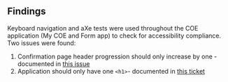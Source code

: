 ## Findings
Keyboard navigation and aXe tests were used throughout the COE application (My COE and Form app) to check for accessibility compliance. Two issues were found:
1. Confirmation page header progression should only increase by one - documented in [this issue](https://github.com/department-of-veterans-affairs/va.gov-team/issues/31226)
2. Application should only have one `<h1>`- documented in [this ticket](https://github.com/department-of-veterans-affairs/va.gov-team/issues/31223)
